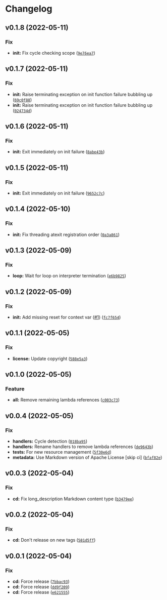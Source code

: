 # Changelog

<!--next-version-placeholder-->

## v0.1.8 (2022-05-11)
### Fix
* **init:** Fix cycle checking scope ([`9e76ea7`](https://github.com/danielkza/aiolifecycle-py/commit/9e76ea703027ac514adbc1c7822324d77e089c19))

## v0.1.7 (2022-05-11)
### Fix
* **init:** Raise terminating exception on init function failure bubbling up ([`69c0f88`](https://github.com/danielkza/aiolifecycle-py/commit/69c0f8890faca5cb0ff341bfa3b75aea465125cd))
* **init:** Raise terminating exception on init function failure bubbling up ([`024734d`](https://github.com/danielkza/aiolifecycle-py/commit/024734d0e13ab145a529056be495bf9de8fe4746))

## v0.1.6 (2022-05-11)
### Fix
* **init:** Exit immediately on init failure ([`8abe43b`](https://github.com/danielkza/aiolifecycle-py/commit/8abe43b71344445bc42c8003a3ca89508e7409b1))

## v0.1.5 (2022-05-11)
### Fix
* **init:** Exit immediately on init failure ([`9652c7c`](https://github.com/danielkza/aiolifecycle-py/commit/9652c7ce68941826a55be3892d07cac78d27924c))

## v0.1.4 (2022-05-10)
### Fix
* **init:** Fix threading atexit registration order ([`0a3a861`](https://github.com/danielkza/aiolifecycle-py/commit/0a3a861cd01b1b7c34acb253d08a8a05538c7930))

## v0.1.3 (2022-05-09)
### Fix
* **loop:** Wait for loop on interpreter termination ([`e6b9825`](https://github.com/danielkza/aiolifecycle-py/commit/e6b9825ce38134af160ed77c06f0bfb47eef2a83))

## v0.1.2 (2022-05-09)
### Fix
* **init:** Add missing reset for context var ([#1](https://github.com/danielkza/aiolifecycle-py/issues/1)) ([`fc7f654`](https://github.com/danielkza/aiolifecycle-py/commit/fc7f6546711002abb84343bde080b17cf8da97f2))

## v0.1.1 (2022-05-05)
### Fix
* **license:** Update copyright ([`588e5a3`](https://github.com/danielkza/aiolifecycle-py/commit/588e5a3602672310bc76f4077dc0a100953982e4))

## v0.1.0 (2022-05-05)
### Feature
* **all:** Remove remaining lambda references ([`c003c73`](https://github.com/danielkza/aiolifecycle-py/commit/c003c736836e7e59828d10fe494f786345d6e5ec))

## v0.0.4 (2022-05-05)
### Fix
* **handlers:** Cycle detection ([`018ba95`](https://github.com/danielkza/aiolifecycle-py/commit/018ba9507ab88c0f3b66e92d2723f83d0e732e98))
* **handlers:** Rename handlers to remove lambda references ([`de9643b`](https://github.com/danielkza/aiolifecycle-py/commit/de9643bfa4c1b7934d00c35c5e8a8a4441cc209a))
* **tests:** For new resource management ([`5f30e6d`](https://github.com/danielkza/aiolifecycle-py/commit/5f30e6d6f54b55166647947caadc62ae64a0528c))
* **metadata:** Use Markdown version of Apache License [skip ci] ([`bfaf82e`](https://github.com/danielkza/aiolifecycle-py/commit/bfaf82eb3efd0faaa0fcfd0610e3c5f960b17777))

## v0.0.3 (2022-05-04)
### Fix
* **cd:** Fix long_description Markdown content type ([`b3479ee`](https://github.com/danielkza/aiolifecycle-py/commit/b3479ee384df19062b09f42f976854ed0608f991))

## v0.0.2 (2022-05-04)
### Fix
* **cd:** Don't release on new tags ([`581d5ff`](https://github.com/danielkza/aiolifecycle-py/commit/581d5ffc6ec70737841f683e520b77288362df15))

## v0.0.1 (2022-05-04)
### Fix
* **cd:** Force release ([`7bbac93`](https://github.com/danielkza/aiolifecycle-py/commit/7bbac93ee910d88b4ac3ef9a0ff33c0e19af2bab))
* **cd:** Force release ([`dd9f209`](https://github.com/danielkza/aiolifecycle-py/commit/dd9f20986552004674a45f229d8a0e2f70188d96))
* **cd:** Force release ([`e621555`](https://github.com/danielkza/aiolifecycle-py/commit/e6215558d3cbdebf2809c09159f3a1f8d929f33b))
